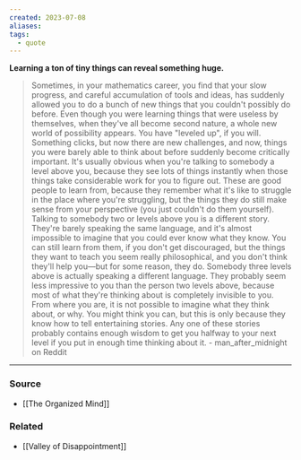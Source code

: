 ```yaml
---
created: 2023-07-08
aliases: 
tags:
  - quote
---
```

**Learning a ton of tiny things can reveal something huge.**

> Sometimes, in your mathematics career, you find that your slow progress, and careful accumulation of tools and ideas, has suddenly allowed you to do a bunch of new things that you couldn't possibly do before. Even though you were learning things that were useless by themselves, when they've all become second nature, a whole new world of possibility appears. You have "leveled up", if you will. Something clicks, but now there are new challenges, and now, things you were barely able to think about before suddenly become critically important.
It's usually obvious when you're talking to somebody a level above you, because they see lots of things instantly when those things take considerable work for you to figure out. These are good people to learn from, because they remember what it's like to struggle in the place where you're struggling, but the things they do still make sense from your perspective (you just couldn't do them yourself).
Talking to somebody two or levels above you is a different story. They're barely speaking the same language, and it's almost impossible to imagine that you could ever know what they know. You can still learn from them, if you don't get discouraged, but the things they want to teach you seem really philosophical, and you don't think they'll help you—but for some reason, they do.
Somebody three levels above is actually speaking a different language. They probably seem less impressive to you than the person two levels above, because most of what they're thinking about is completely invisible to you. From where you are, it is not possible to imagine what they think about, or why. You might think you can, but this is only because they know how to tell entertaining stories. Any one of these stories probably contains enough wisdom to get you halfway to your next level if you put in enough time thinking about it. - man_after_midnight on Reddit
> 

---

### Source
- [[The Organized Mind]]

### Related
- [[Valley of Disappointment]]